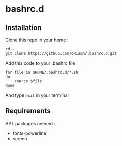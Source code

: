 # bashrc.d

## Installation

Clone this repo in your home :

```
cd ~
git clone https://github.com/oRiamn/.bashrc.d.git
```

Add this code to your .bashrc file

```
for file in $HOME/.bashrc.d/*.sh
do
    source $file
done
```

And type `exit` in your terminal

## Requirements

APT packages needed :

* fonts-powerline
* screen